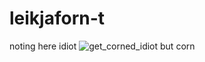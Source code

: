 # leikjaforn-t
noting here idiot
![get_corned_idiot](https://user-images.githubusercontent.com/43780363/77149139-d59aa600-6a88-11ea-8ab6-ff88fc969ebc.png)
but corn
